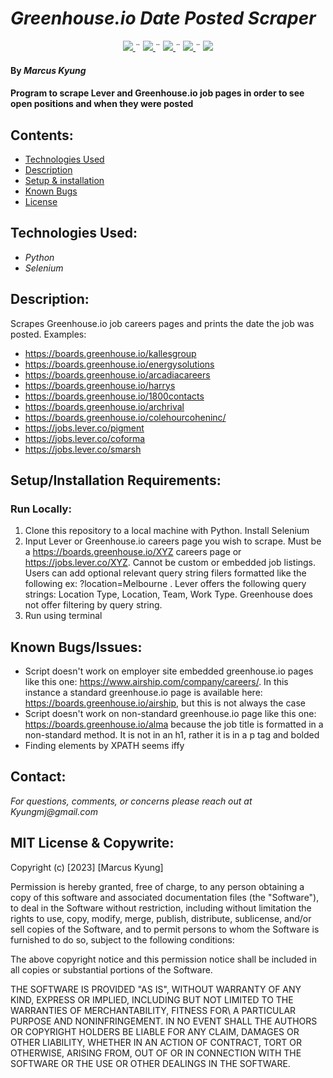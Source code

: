 # _Greenhouse.io Date Posted Scraper_

<div align="center">
    <!-- Project Shields -->
    <div align="center">
        <a href="https://github.com/MarcusKyung/greenhouse.io-scraper/graphs/contributors">
            <img src="https://img.shields.io/github/contributors/MarcusKyung/greenhouse.io-scraper.svg?style=plastic">
        </a>
        ¨
        <a href="https://github.com/MarcusKyung/greenhouse.io-scraper/stargazers">
            <img src="https://img.shields.io/github/stars/MarcusKyung/greenhouse.io-scraper.svg?color=yellow&style=plastic">
        </a>
        ¨
        <a href="https://github.com/MarcusKyung/greenhouse.io-scraper/issues">
            <img src="https://img.shields.io/github/issues/MarcusKyung/greenhouse.io-scraper?style=plastic">
        </a>
        ¨
        <a href="https://github.com/MarcusKyung/greenhouse.io-scraper/blob/main/license.txt">
            <img src="https://img.shields.io/github/license/MarcusKyung/greenhouse.io-scraper?color=orange&style=plastic">
        </a>
        ¨
        <a href="https://linkedin.com/in/MarcusKyung">
            <img src="https://img.shields.io/badge/-LinkedIn-black.svg?style=plastic&logo=linkedin&colorB=2867B2">
        </a>
    </div>
</div>

#### By _**Marcus Kyung**_

#### Program to scrape Lever and Greenhouse.io job pages in order to see open positions and when they were posted

## Contents:

- [Technologies Used](#technologies-used)
- [Description](#description)
- [Setup & installation](#setupinstallation-requirements)
- [Known Bugs](#known-bugs)
- [License](#license)

## Technologies Used:

- _Python_
- _Selenium_

## Description:
Scrapes Greenhouse.io job careers pages and prints the date the job was posted. Examples:
- https://boards.greenhouse.io/kallesgroup
- https://boards.greenhouse.io/energysolutions
- https://boards.greenhouse.io/arcadiacareers
- https://boards.greenhouse.io/harrys
- https://boards.greenhouse.io/1800contacts
- https://boards.greenhouse.io/archrival
- https://boards.greenhouse.io/colehourcoheninc/
- https://jobs.lever.co/pigment
- https://jobs.lever.co/coforma
- https://jobs.lever.co/smarsh


## Setup/Installation Requirements:
### Run Locally:
1. Clone this repository to a local machine with Python. Install Selenium
2. Input Lever or Greenhouse.io careers page you wish to scrape. Must be a https://boards.greenhouse.io/XYZ careers page or https://jobs.lever.co/XYZ. Cannot be custom or embedded job listings. Users can add optional relevant query string filers formatted like the following ex: ?location=Melbourne . Lever offers the following query strings: Location Type, Location, Team, Work Type. Greenhouse does not offer filtering by query string. 
3. Run using terminal

## Known Bugs/Issues:
- Script doesn't work on employer site embedded greenhouse.io pages like this one: https://www.airship.com/company/careers/. In this instance a standard greenhouse.io page is available here: https://boards.greenhouse.io/airship, but this is not always the case
- Script doesn't work on non-standard greenhouse.io page like this one: https://boards.greenhouse.io/alma because the job title is formatted in a non-standard method. It is not in an h1, rather it is in a p tag and bolded
- Finding elements by XPATH seems iffy

## Contact:
_For questions, comments, or concerns please reach out at Kyungmj@gmail.com_

## MIT License & Copywrite:
Copyright (c) [2023] [Marcus Kyung]

Permission is hereby granted, free of charge, to any person obtaining a copy of this software and associated documentation files (the "Software"), to deal in the Software without restriction, including without limitation the rights to use, copy, modify, merge, publish, distribute, sublicense, and/or sell copies of the Software, and to permit persons to whom the Software is furnished to do so, subject to the following conditions:

The above copyright notice and this permission notice shall be included in all copies or substantial portions of the Software.

THE SOFTWARE IS PROVIDED "AS IS", WITHOUT WARRANTY OF ANY KIND, EXPRESS OR IMPLIED, INCLUDING BUT NOT LIMITED TO THE WARRANTIES OF MERCHANTABILITY, FITNESS FOR\ A PARTICULAR PURPOSE AND NONINFRINGEMENT. IN NO EVENT SHALL THE AUTHORS OR COPYRIGHT HOLDERS BE LIABLE FOR ANY CLAIM, DAMAGES OR OTHER LIABILITY, WHETHER IN AN ACTION OF CONTRACT, TORT OR OTHERWISE, ARISING FROM, OUT OF OR IN CONNECTION WITH THE SOFTWARE OR THE USE OR OTHER DEALINGS IN THE SOFTWARE.